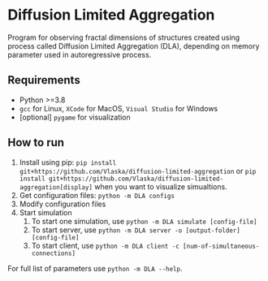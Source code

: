 # Diffusion Limited Aggregation

Program for observing fractal dimensions of structures created using process called 
Diffusion Limited Aggregation (DLA), depending on memory parameter used in autoregressive process.
## Requirements

- Python >=3.8
- `gcc` for Linux, `XCode` for MacOS, `Visual Studio` for Windows
- [optional] `pygame` for visualization


## How to run

1. Install using pip: `pip install git+https://github.com/Vlaska/diffusion-limited-aggregation` 
or 
`pip install git+https://github.com/Vlaska/diffusion-limited-aggregation[display]` when you want to visualize simualtions.
2. Get configuration files: `python -m DLA configs`
3. Modify configuration files
4. Start simulation
    1. To start one simulation, use `python -m DLA simulate [config-file]`
    2. To start server, use `python -m DLA server -o [output-folder] [config-file]`
    3. To start client, use `python -m DLA client -c [num-of-simultaneous-connections]`

For full list of parameters use `python -m DLA --help`.
